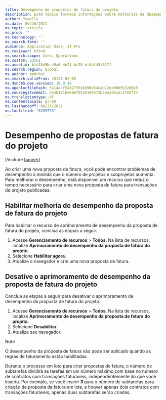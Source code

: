 ```yaml
---
title: Desempenho de propostas de fatura do projeto
description: Este tópico fornece informações sobre melhorias de desempenho para propostas de fatura do projeto.
author: Yowelle
ms.date: 06/16/2021
ms.topic: article
ms.prod: ''
ms.technology: ''
ms.search.form: ''
audience: Application User, IT Pro
ms.reviewer: kfend
ms.search.scope: Core, Operations
ms.custom: 23561
ms.assetid: bfd18d9b-d9a6-4e21-bc95-bf4af45f617f
ms.search.region: Global
ms.author: andchoi
ms.search.validFrom: 20121-03-05
ms.dyn365.ops.version: 10.0.18
ms.openlocfilehash: 5a14acf51d277b16896d64c4b12ee00bfb326910
ms.sourcegitcommit: 3a4b181be08ef0428104d72b54a3e61ac2782f14
ms.translationtype: HT
ms.contentlocale: pt-BR
ms.lasthandoff: 06/17/2021
ms.locfileid: "6269776"
---
```

# <a name="project-invoice-proposal-performance"></a>Desempenho de propostas de fatura do projeto

[!include [banner](../includes/banner.md)]

Ao criar uma nova proposta de fatura, você pode encontrar problemas de desempenho à medida que o número de projetos e subprojetos aumenta. Para melhorar o desempenho, está disponível um recurso que reduz o tempo necessário para criar uma nova proposta de fatura para transações de projeto publicadas.

## <a name="enable-project-invoice-proposal-performance-enhancement"></a>Habilitar melhoria de desempenho da proposta de fatura do projeto
Para habilitar o recurso de aprimoramento de desempenho da proposta de fatura do projeto, conclua as etapas a seguir.

1.  Acesse **Gerenciamento de recursos** > **Todos**. Na lista de recursos, localize **Aprimoramento de desempenho da proposta de fatura do projeto**.
2.  Selecione **Habilitar agora**.
3.  Atualize o navegador e crie uma nova proposta de fatura.

## <a name="turn-off-project-invoice-proposal-performance-enhancement"></a>Desative o aprimoramento de desempenho da proposta de fatura do projeto
Conclua as etapas a seguir para desativar o aprimoramento de desempenho da proposta de fatura do projeto.

1.  Acesse **Gerenciamento de recursos** > **Todos**. Na lista de recursos, localize **Aprimoramento de desempenho da proposta de fatura do projeto**.
2.  Selecione **Desabilitar**.
3.  Atualize seu navegador.

> [!NOTE]
> O desempenho da proposta de fatura não pode ser aplicado quando as regras de faturamento estão habilitadas.
> 
> Durante o processo em lote para criar propostas de fatura, o número de subtarefas dividirá as tarefas em um número máximo com base no número de contratos com transações faturáveis, independentemente do que você inseriu. Por exemplo, se você inserir **3** para o número de subtarefas para criação de proposta de fatura em lote, e houver apenas dois contratos com transações faturáveis, apenas duas subtarefas serão criadas.
